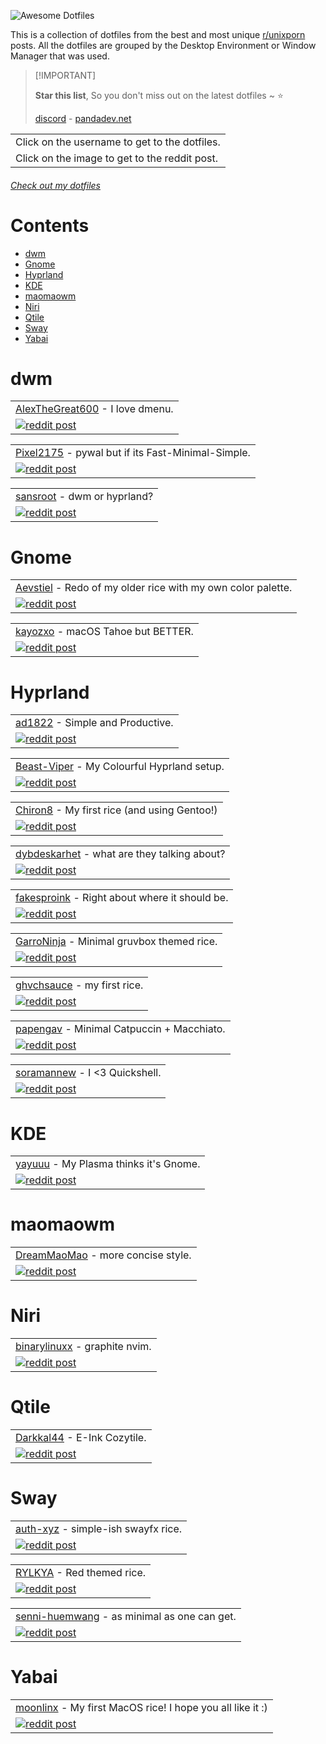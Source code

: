 ![Awesome Dotfiles](https://github.com/user-attachments/assets/a65d939e-8b2f-41a0-aebd-330573736b1a)

This is a collection of dotfiles from the best and most unique [r/unixporn](https://www.reddit.com/r/unixporn/) posts. All the dotfiles are grouped by the Desktop Environment or Window Manager that was used.

> \[!IMPORTANT]
>
> **Star this list**, So you don't miss out on the latest dotfiles \~ ⭐️
>
> [discord](https://discord.gg/invite/Y7SbYphVw9) - [pandadev.net](https://pandadev.net)

<table>
  <tbody>
    <tr>
      <td>Click on the username to get to the dotfiles.</td>
    </tr>
    <tr>
      <td>Click on the image to get to the reddit post.</td>
    </tr>
  </tbody>
</table>

###### [Check out my dotfiles](https://github.com/0PandaDEV/dotfiles)

# Contents

- [dwm](#dwm)
- [Gnome](#gnome)
- [Hyprland](#hyprland)
- [KDE](#kde)
- [maomaowm](#maomaowm)
- [Niri](#niri)
- [Qtile](#qtile)
- [Sway](#sway)
- [Yabai](#yabai)

# dwm

<table>
  <tr>
    <td>
      <a href="https://github.com/AlexTheGreat600/personal-dotfiles">AlexTheGreat600</a> - I love dmenu.
    </td>
  </tr>
  <tr>
    <td>
      <a href="https://www.reddit.com/r/unixporn/comments/1l4hm8r/dwm_i_love_dmenu/">
        <img src="https://github.com/user-attachments/assets/b6ecb8f7-5d9c-4ce8-947d-18f14340d228" alt="reddit post"/>
      </a>
    </td>
  </tr>
</table>

<table>
  <tr>
    <td>
      <a href="https://github.com/pixel2175/dots">Pixel2175</a> - pywal but if its Fast-Minimal-Simple.
    </td>
  </tr>
  <tr>
    <td>
      <a href="https://www.reddit.com/r/unixporn/comments/1l8hmzh/walrs_pywal_but_if_its_fastminimalsimple_with_dwm/">
        <img src="https://github.com/user-attachments/assets/cc1e64aa-41ee-431b-b21a-1b4d298cdc3f" alt="reddit post"/>
      </a>
    </td>
  </tr>
</table>

<table>
  <tr>
    <td>
      <a href="https://github.com/sansroot/dwm-dots">sansroot</a> - dwm or hyprland?
    </td>
  </tr>
  <tr>
    <td>
      <a href="https://www.reddit.com/r/unixporn/comments/1l7s0ak/dwm_or_hyprland/">
        <img src="https://github.com/user-attachments/assets/f0a725ca-a11c-44d4-a008-7a036a0a9332" alt="reddit post"/>
      </a>
    </td>
  </tr>
</table>

# Gnome

<table>
  <tr>
    <td>
      <a href="https://github.com/Aevstiel/Lycia-Dots/">Aevstiel</a> - Redo of my older rice with my own color palette.
    </td>
  </tr>
  <tr>
    <td>
      <a href="https://www.reddit.com/r/unixporn/comments/1l8j5au/oc_gnome_redo_of_my_older_rice_with_my_own_color/">
        <img src="https://github.com/user-attachments/assets/fbbd2643-df3d-4cb6-9716-3f8a66277599" alt="reddit post"/>
      </a>
    </td>
  </tr>
</table>

<table>
  <tr>
    <td>
      <a href="https://github.com/kayozxo/GNOME-macOS-Tahoe">kayozxo</a> - macOS Tahoe but BETTER.
    </td>
  </tr>
  <tr>
    <td>
      <a href="https://www.reddit.com/r/unixporn/comments/1l9dqpk/gnome_macos_tahoe_but_better/">
        <img src="https://github.com/user-attachments/assets/99cdd12b-19f1-40f0-b72a-fa9122dc9822" alt="reddit post"/>
      </a>
    </td>
  </tr>
</table>

# Hyprland

<table>
  <tr>
    <td>
      <a href="https://github.com/ad1822/hyprdots">ad1822</a> - Simple and Productive.
    </td>
  </tr>
  <tr>
    <td>
      <a href="https://www.reddit.com/r/unixporn/comments/1l858m2/hyprland_simple_and_productive/">
        <img src="https://github.com/user-attachments/assets/47121ee8-f207-496d-afa3-edc46be4ec26" alt="reddit post"/>
      </a>
    </td>
  </tr>
</table>

<table>
  <tr>
    <td>
      <a href="https://github.com/Beast-Viper/ViperDots-Hyprland">Beast-Viper</a> - My Colourful Hyprland setup.
    </td>
  </tr>
  <tr>
    <td>
      <a href="https://www.reddit.com/r/unixporn/comments/1it602x/hyprland_my_colourful_hyprland_setup/">
        <img src="https://github.com/user-attachments/assets/3ec17fbb-fb3d-446a-bc24-e69ebe8c57f5" alt="reddit post"/>
      </a>
    </td>
  </tr>
</table>

<table>
  <tr>
    <td>
      <a href="https://github.com/Chiron8/Glaciera-Dots">Chiron8</a> - My first rice (and using Gentoo!)
    </td>
  </tr>
  <tr>
    <td>
      <a href="https://www.reddit.com/r/unixporn/comments/1l6jpyz/hyprland_my_first_rice_and_using_gentoo/">
        <img src="https://github.com/user-attachments/assets/1c6edef5-45d7-470d-9206-27b91fb6c26f" alt="reddit post"/>
      </a>
    </td>
  </tr>
</table>

<table>
  <tr>
    <td>
      <a href="https://github.com/dybdeskarphet/dotfiles">dybdeskarhet</a> - what are they talking about?
    </td>
  </tr>
  <tr>
    <td>
      <a href="https://www.reddit.com/r/unixporn/comments/1l9ofd5/hyprland_what_are_they_talking_about/">
        <img src="https://github.com/user-attachments/assets/86bd889e-6286-4e56-a553-40560d761dc2" alt="reddit post"/>
      </a>
    </td>
  </tr>
</table>

<table>
  <tr>
    <td>
      <a href="https://github.com/fakesproink/NixOS-Configuration">fakesproink</a> - Right about where it should be.
    </td>
  </tr>
  <tr>
    <td>
      <a href="https://www.reddit.com/r/unixporn/comments/1l640yq/hyprland_right_about_where_it_should_be/">
        <img src="https://github.com/user-attachments/assets/83ba3dac-5811-4cf0-a67f-b23a22f16778" alt="reddit post"/>
      </a>
    </td>
  </tr>
</table>

<table>
  <tr>
    <td>
      <a href="https://github.com/GarroNinja/gruvbox-hyprland">GarroNinja</a> - Minimal gruvbox themed rice.
    </td>
  </tr>
  <tr>
    <td>
      <a href="https://www.reddit.com/r/unixporn/comments/1l72g6n/hyprland_minimal_gruvbox_themed_rice/">
        <img src="https://github.com/user-attachments/assets/4247b6eb-423d-43ef-a58d-08e5b7f2ad8e" alt="reddit post"/>
      </a>
    </td>
  </tr>
</table>

<table>
  <tr>
    <td>
      <a href="https://github.com/ghvchsauce/dotfiles">ghvchsauce</a> - my first rice.
    </td>
  </tr>
  <tr>
    <td>
      <a href="https://www.reddit.com/r/unixporn/comments/1l9nguq/hyprland_my_first_rice/">
        <img src="https://github.com/user-attachments/assets/e8b00cb3-576b-4abd-a780-dc63e58c8ac4" alt="reddit post"/>
      </a>
    </td>
  </tr>
</table>

<table>
  <tr>
    <td>
      <a href="https://github.com/papengav/dotfiles">papengav</a> - Minimal Catpuccin + Macchiato.
    </td>
  </tr>
  <tr>
    <td>
      <a href="https://www.reddit.com/r/unixporn/comments/1l7es0j/hyprland_minimal_catpuccin_macchiato/">
        <img src="https://github.com/user-attachments/assets/28206f12-a335-4c91-8c34-8c21259e7ad4" alt="reddit post"/>
      </a>
    </td>
  </tr>
</table>

<table>
  <tr>
    <td>
      <a href="https://github.com/caelestia-dots/shell">soramannew</a> - I <3 Quickshell.
    </td>
  </tr>
  <tr>
    <td>
      <a href="https://www.reddit.com/r/unixporn/comments/1l5ll27/hyprland_i_3_quickshell/">
        <img src="https://github.com/user-attachments/assets/c5e90732-25ac-48af-89b0-72c6cbe42497" alt="reddit post"/>
      </a>
    </td>
  </tr>
</table>

# KDE

<table>
  <tr>
    <td>
      <a href="https://github.com/yayuuu/my-configs/">yayuuu</a> - My Plasma thinks it's Gnome.
    </td>
  </tr>
  <tr>
    <td>
      <a href="https://www.reddit.com/r/unixporn/comments/1l96act/kde_my_plasma_thinks_its_gnome/">
        <img src="https://github.com/user-attachments/assets/ab125922-4d0a-4560-a861-65922cb16a40" alt="reddit post"/>
      </a>
    </td>
  </tr>
</table>

# maomaowm

<table>
  <tr>
    <td>
      <a href="https://github.com/DreamMaoMao/dotfile">DreamMaoMao</a> - more concise style.
    </td>
  </tr>
  <tr>
    <td>
      <a href="https://www.reddit.com/r/unixporn/comments/1l65s00/maomaowm_more_concise_style/">
        <img src="https://github.com/user-attachments/assets/2b433143-ec2b-4a3f-8207-b2333f592260" alt="reddit post"/>
      </a>
    </td>
  </tr>
</table>

# Niri

<table>
  <tr>
    <td>
      <a href="https://github.com/binarylinuxx/graphite-nvim">binarylinuxx</a> - graphite nvim.
    </td>
  </tr>
  <tr>
    <td>
      <a href="https://www.reddit.com/r/unixporn/comments/1l8b3vj/niri_graphite_ignis_widgets/">
        <img src="https://github.com/user-attachments/assets/5acc316a-1f50-471c-a5ff-a9ddcb1464b0" alt="reddit post"/>
      </a>
    </td>
  </tr>
</table>

# Qtile

<table>
  <tr>
    <td>
      <a href="https://github.com/darkkal44/cozytile">Darkkal44</a> - E-Ink Cozytile.
    </td>
  </tr>
  <tr>
    <td>
      <a href="https://www.reddit.com/r/unixporn/comments/1lc32hm/qtile_eink_cozytile/">
        <img src="https://github.com/user-attachments/assets/206c4158-dc3b-4515-b9b0-7032062f53b4" alt="reddit post"/>
      </a>
    </td>
  </tr>
</table>

# Sway

<table>
  <tr>
    <td>
      <a href="https://github.com/auth-xyz/sway">auth-xyz</a> - simple-ish swayfx rice.
    </td>
  </tr>
  <tr>
    <td>
      <a href="https://www.reddit.com/r/unixporn/comments/1l7rm37/sway_simpleish_swayfx_rice/">
        <img src="https://github.com/user-attachments/assets/6b80448e-0eb9-491d-b811-d0799947cfc4" alt="reddit post"/>
      </a>
    </td>
  </tr>
</table>

<table>
  <tr>
    <td>
      <a href="https://github.com/RYLKYA/rylkya.dotfiles">RYLKYA</a> - Red themed rice.
    </td>
  </tr>
  <tr>
    <td>
      <a href="https://www.reddit.com/r/unixporn/comments/1l3xwpc/swayfx_red_themed_rice/">
        <img src="https://github.com/user-attachments/assets/a10e6a6e-6a29-43e5-95b2-6ac4c21131b3" alt="reddit post"/>
      </a>
    </td>
  </tr>
</table>

<table>
  <tr>
    <td>
      <a href="https://github.com/senni-huemwang/dotfiles">senni-huemwang</a> - as minimal as one can get.
    </td>
  </tr>
  <tr>
    <td>
      <a href="https://www.reddit.com/r/unixporn/comments/1l4ohod/sway_as_minimal_as_one_can_get/">
        <img src="https://github.com/user-attachments/assets/c2ae4bc6-14dd-4ad8-bfd2-d2ad41e61d09" alt="reddit post"/>
      </a>
    </td>
  </tr>
</table>

# Yabai

<table>
  <tr>
    <td>
      <a href="https://github.com/moonlinx/dotfiles">moonlinx</a> - My first MacOS rice! I hope you all like it :)
    </td>
  </tr>
  <tr>
    <td>
      <a href="https://www.reddit.com/r/unixporn/comments/1l4eoyc/yabai_my_first_macos_rice_i_hope_you_all_like_it/">
        <img src="https://github.com/user-attachments/assets/578e4d81-648a-45c6-97e0-5ceefd429dd4" alt="reddit post"/>
      </a>
    </td>
  </tr>
</table>
